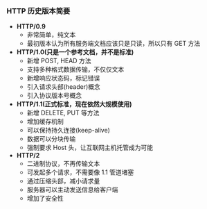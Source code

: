 ### HTTP 历史版本简要

- **HTTP/0.9**
  - 非常简单，纯文本
  - 最初版本认为所有服务端文档应该只是只读，所以只有 GET 方法
- **HTTP/1.0(只是一个参考文档，并不是标准)**
  - 新增 POST, HEAD 方法
  - 支持多种格式数据传输，不仅仅文本
  - 新增响应状态码，标记错误
  - 引入请求头部(header)概念
  - 引入协议版本号概念
- **HTTP/1.1(正式标准，现在依然大规模使用)**
  - 新增 DELETE, PUT 等方法
  - 增加缓存机制
  - 可以保持持久连接(keep-alive)
  - 数据可以分块传输
  - 强制要求 Host 头，让互联网主机托管成为可能
- **HTTP/2**
  - 二进制协议，不再传输文本
  - 可发起多个请求，不需要像 1.1 管道堵塞
  - 通过压缩头部，减小请求量
  - 服务器可以主动发送信息给客户端
  - 增加了安全性

